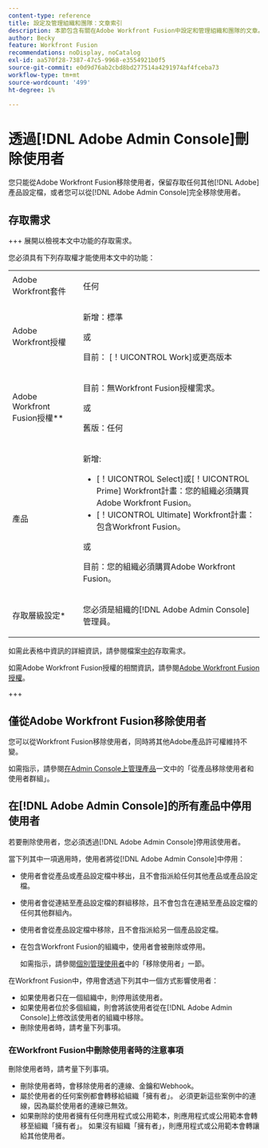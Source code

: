 ```yaml
---
content-type: reference
title: 設定及管理組織和團隊：文章索引
description: 本節包含有關在Adobe Workfront Fusion中設定和管理組織和團隊的文章。
author: Becky
feature: Workfront Fusion
recommendations: noDisplay, noCatalog
exl-id: aa570f28-7387-47c5-9968-e3554921b0f5
source-git-commit: e0d9d76ab2cbd8bd277514a4291974af4fceba73
workflow-type: tm+mt
source-wordcount: '499'
ht-degree: 1%

---
```


# 透過[!DNL Adobe Admin Console]刪除使用者

您只能從Adobe Workfront Fusion移除使用者，保留存取任何其他[!DNL Adobe]產品設定檔，或者您可以從[!DNL Adobe Admin Console]完全移除使用者。

## 存取需求

+++ 展開以檢視本文中功能的存取需求。

您必須具有下列存取權才能使用本文中的功能：

<table style="table-layout:auto">
 <col> 
 <col> 
 <tbody> 
  <tr> 
   <td role="rowheader">Adobe Workfront套件</td> 
   <td> <p>任何</p> </td> 
  </tr> 
  <tr data-mc-conditions=""> 
   <td role="rowheader">Adobe Workfront授權</td> 
   <td> <p>新增：標準</p><p>或</p><p>目前： [！UICONTROL Work]或更高版本</p> </td> 
  </tr> 
  <tr> 
   <td role="rowheader">Adobe Workfront Fusion授權**</td> 
   <td>
   <p>目前：無Workfront Fusion授權需求。</p>
   <p>或</p>
   <p>舊版：任何 </p>
   </td> 
  </tr> 
  <tr> 
   <td role="rowheader">產品</td> 
   <td>
   <p>新增:</p> <ul><li>[！UICONTROL Select]或[！UICONTROL Prime] Workfront計畫：您的組織必須購買Adobe Workfront Fusion。</li><li>[！UICONTROL Ultimate] Workfront計畫：包含Workfront Fusion。</li></ul>
   <p>或</p>
   <p>目前：您的組織必須購買Adobe Workfront Fusion。</p>
   </td> 
  </tr>
  <tr data-mc-conditions=""> 
   <td role="rowheader">存取層級設定*</td> 
   <td> 
     <p>您必須是組織的[!DNL Adobe Admin Console]管理員。</p>
   </td> 
  </tr> 
 </tbody> 
</table>

如需此表格中資訊的詳細資訊，請參閱檔案[中的](/help/workfront-fusion/references/licenses-and-roles/access-level-requirements-in-documentation.md)存取需求。

如需Adobe Workfront Fusion授權的相關資訊，請參閱[Adobe Workfront Fusion授權](/help/workfront-fusion/set-up-and-manage-workfront-fusion/licensing-operations-overview/license-automation-vs-integration.md)。

+++

## 僅從Adobe Workfront Fusion移除使用者

您可以從Workfront Fusion移除使用者，同時將其他Adobe產品許可權維持不變。

如需指示，請參閱[在Admin Console上管理產品](https://helpx.adobe.com/tw/enterprise/using/manage-products.html)一文中的「從產品移除使用者和使用者群組」。

## 在[!DNL Adobe Admin Console]的所有產品中停用使用者

若要刪除使用者，您必須透過[!DNL Adobe Admin Console]停用該使用者。

當下列其中一項適用時，使用者將從[!DNL Adobe Admin Console]中停用：

* 使用者會從產品或產品設定檔中移出，且不會指派給任何其他產品或產品設定檔。
* 使用者會從連結至產品設定檔的群組移除，且不會包含在連結至產品設定檔的任何其他群組內。
* 使用者會從產品設定檔中移除，且不會指派給另一個產品設定檔。
* 在包含Workfront Fusion的組織中，使用者會被刪除或停用。

  如需指示，請參閱[個別管理使用者](https://helpx.adobe.com/tw/enterprise/using/manage-users-individually.html)中的「移除使用者」一節。

在Workfront Fusion中，停用會透過下列其中一個方式影響使用者：

* 如果使用者只在一個組織中，則停用該使用者。
* 如果使用者位於多個組織，則會將該使用者從在[!DNL Adobe Admin Console]上修改該使用者的組織中移除。
* 刪除使用者時，請考量下列事項。

### 在Workfront Fusion中刪除使用者時的注意事項

刪除使用者時，請考量下列事項。

* 刪除使用者時，會移除使用者的連線、金鑰和Webhook。
* 屬於使用者的任何案例都會轉移給組織「擁有者」。 必須更新這些案例中的連線，因為屬於使用者的連線已無效。
* 如果刪除的使用者擁有任何應用程式或公用範本，則應用程式或公用範本會轉移至組織「擁有者」。 如果沒有組織「擁有者」，則應用程式或公用範本會轉讓給其他使用者。
